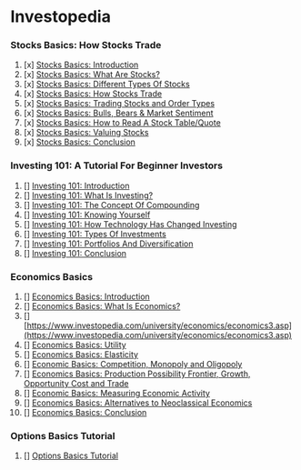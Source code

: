 # Investopedia

### Stocks Basics: How Stocks Trade
1. [x] [Stocks Basics: Introduction](https://www.investopedia.com/university/stocks/)
1. [x] [Stocks Basics: What Are Stocks?](https://www.investopedia.com/university/stocks/stocks1.asp)
1. [x] [Stocks Basics: Different Types Of Stocks](https://www.investopedia.com/university/stocks/stocks2.asp)
1. [x] [Stocks Basics: How Stocks Trade](https://www.udacity.com/course/ios-networking-with-swift--ud421)
1. [x] [Stocks Basics: Trading Stocks and Order Types](https://www.investopedia.com/university/stocks/stocks4.asp)
1. [x] [Stocks Basics: Bulls, Bears & Market Sentiment](https://www.investopedia.com/university/stocks/stocks5.asp)
1. [x] [Stocks Basics: How to Read A Stock Table/Quote](https://www.investopedia.com/university/stocks/stocks6.asp)
1. [x] [Stocks Basics: Valuing Stocks](https://www.investopedia.com/university/stocks/stocks7.asp)
1. [x] [Stocks Basics: Conclusion](https://www.investopedia.com/university/stocks/stocks8.asp)

### Investing 101: A Tutorial For Beginner Investors
1. [] [Investing 101: Introduction](https://www.investopedia.com/university/beginner/)
1. [] [Investing 101: What Is Investing?](https://www.investopedia.com/university/beginner/beginner1.asp)
1. [] [Investing 101: The Concept Of Compounding](https://www.investopedia.com/university/beginner/beginner2.asp)
1. [] [Investing 101: Knowing Yourself](https://www.investopedia.com/university/beginner/beginner3.asp)
1. [] [Investing 101: How Technology Has Changed Investing](https://www.investopedia.com/university/beginner/how-technology-has-changed-investing.asp)
1. [] [Investing 101: Types Of Investments](https://www.investopedia.com/university/beginner/beginner5.asp)
1. [] [Investing 101: Portfolios And Diversification](https://www.investopedia.com/university/beginner/beginner6.asp)
1. [] [Investing 101: Conclusion](https://www.investopedia.com/university/beginner/beginner7.asp)

### Economics Basics
1. [] [Economics Basics: Introduction](https://www.investopedia.com/university/economics/)
1. [] [Economics Basics: What Is Economics?](https://www.investopedia.com/university/economics/economics1.asp)
1. [] [https://www.investopedia.com/university/economics/economics3.asp](https://www.investopedia.com/university/economics/economics3.asp)
1. [] [Economics Basics: Utility](https://www.investopedia.com/university/economics/economics5.asp)
1. [] [Economics Basics: Elasticity](https://www.investopedia.com/university/economics/economics4.asp)
1. [] [Economic Basics: Competition, Monopoly and Oligopoly](https://www.investopedia.com/university/economics/competition.asp)
1. [] [Economics Basics: Production Possibility Frontier, Growth, Opportunity Cost and Trade](https://www.investopedia.com/university/economics/economics2.asp)
1. [] [Economic Basics: Measuring Economic Activity](https://www.investopedia.com/university/economics/economic-basics-measuring-economic-activity.asp)
1. [] [Economics Basics: Alternatives to Neoclassical Economics](https://www.investopedia.com/university/economics/economics-basics-alternatives-neoclassical-economics.asp)
1. [] [Economics Basics: Conclusion](https://www.investopedia.com/university/economics/economics7.asp)

### Options Basics Tutorial
1. [] [Options Basics Tutorial](https://www.investopedia.com/options-basics-tutorial-4583012)

